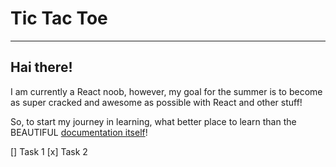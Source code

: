 # Tic Tac Toe
---

## Hai there!

I am currently a React noob, however, my goal for the summer is to become as super cracked and awesome as possible with React and other stuff!

So, to start my journey in learning, what better place to learn than the 
BEAUTIFUL [documentation itself](https://react.dev/)! 


[] Task 1
[x] Task 2
